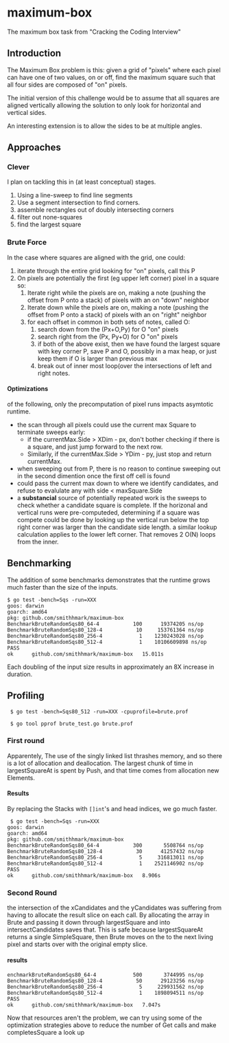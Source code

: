 # maximum-box
The maximum box task from "Cracking the Coding Interview"

## Introduction
The Maximum Box problem is this: given a grid of "pixels" where each pixel can have one of two values, on or off, find the maximum square such that all four sides are composed of "on" pixels. 

The initial version of this challenge would be to assume that all squares are aligned vertically allowing the solution to only look for horizontal and vertical sides.

An interesting extension is to allow the sides to be at multiple angles.

## Approaches
### Clever
I plan on tackling this in (at least conceptual) stages.
 1. Using a line-sweep to find line segments
 1. Use a segment intersection to find corners.
 1. assemble rectangles out of doubly intersecting corners
 1. filter out none-squares
 1. find the largest square
### Brute Force
In the case where squares are aligned with the grid, one could:
 1. iterate through the entire grid looking for "on" pixels, call this P
 1. On pixels are potentially the first (eg upper left corner) pixel in a square so:
    1. Iterate right while the pixels are on, making a note (pushing the offset from P onto a stack) of pixels with an on "down" neighbor
    1. Iterate down while the pixels are on, making a note (pushing the offset from P onto a stack) of pixels with an on "right" neighbor
    1. for each offset in common in both sets of notes, called O:
       1. search down from the (Px+O,Py) for O "on" pixels
       1. search right from the (Px, Py+O) for O "on" pixels
       1. if both of the above exist, then we have found the largest square with key corner P, save P and O, possibly in a max heap, or just keep them if O is larger than previous max
       1. break out of inner most loop(over the intersections of left and right notes.
#### Optimizations
of the following, only the precomputation of pixel runs impacts asymtotic runtime.
 * the scan through all pixels could use the current max Square to terminate sweeps early:
   - if the currentMax.Side > XDim - px, don't bother checking if there is a square, and just jump forward to the next row.
   - Similarly, if the currentMax.Side > YDim - py, just stop and return currentMax. 
 * when sweeping out from P, there is no reason to continue sweeping out in the second dimention once the first off cell is found
 * could pass the current max down to where we identify candidates, and refuse to evalulate any with side < maxSquare.Side 
 * a __substancial__ source of potentially repeated work is the sweeps to check whether a candidate square is complete. If the horizonal and vertical runs were pre-computeded, determining if a square was compete could be done by looking up the vertical run below the top right corner was larger than the candidate side length. a similar lookup calculation applies to the lower left corner. That removes 2 O(N) loops from the inner.
 
 ## Benchmarking
 The addition of some benchmarks demonstrates that the runtime grows much faster than the size of the inputs.
 ```shell
 $ go test -bench=Sqs -run=XXX
goos: darwin
goarch: amd64
pkg: github.com/smithhmark/maximum-box
BenchmarkBruteRandomSqs80_64-4    	     100	  19374205 ns/op
BenchmarkBruteRandomSqs80_128-4   	      10	 153761364 ns/op
BenchmarkBruteRandomSqs80_256-4   	       1	1230243028 ns/op
BenchmarkBruteRandomSqs80_512-4   	       1	10106609898 ns/op
PASS
ok  	github.com/smithhmark/maximum-box	15.011s
```
Each doubling of the input size results in approximately an 8X increase in duration.

 ## Profiling
```shell
 $ go test -bench=Sqs80_512 -run=XXX -cpuprofile=brute.prof
 
 $ go tool pprof brute_test.go brute.prof
```

### First round

Apparentely, The use of the singly linked list thrashes memory, and so there is a lot of allocation and deallocation. The largest chunk of time in largestSquareAt is spent by Push, and that time comes from allocation new Elements.

#### Results
By replacing the Stacks with ```[]int```'s and head indices, we go much faster.
```shell
 $ go test -bench=Sqs -run=XXX
goos: darwin
goarch: amd64
pkg: github.com/smithhmark/maximum-box
BenchmarkBruteRandomSqs80_64-4    	     300	   5508764 ns/op
BenchmarkBruteRandomSqs80_128-4   	      30	  41257432 ns/op
BenchmarkBruteRandomSqs80_256-4   	       5	 316813011 ns/op
BenchmarkBruteRandomSqs80_512-4   	       1	2521146902 ns/op
PASS
ok  	github.com/smithhmark/maximum-box	8.906s
```

### Second Round
the intersection of the xCandidates and the yCandidates was suffering from having to allocate the result slice on each call. By allocating the array in Brute and passing it down through largestSquare and into intersectCandidates saves that. This is safe because largestSquareAt returns a single SimpleSquare, then Brute moves on the to the next living pixel and starts over with the original empty slice.

#### results
```shell
enchmarkBruteRandomSqs80_64-4    	     500	   3744995 ns/op
BenchmarkBruteRandomSqs80_128-4   	      50	  29123256 ns/op
BenchmarkBruteRandomSqs80_256-4   	       5	 229931562 ns/op
BenchmarkBruteRandomSqs80_512-4   	       1	1898094511 ns/op
PASS
ok  	github.com/smithhmark/maximum-box	7.047s
```

Now that resources aren't the problem, we can try using some of the optimization strategies above to reduce the number of Get calls and make completesSquare a look up

